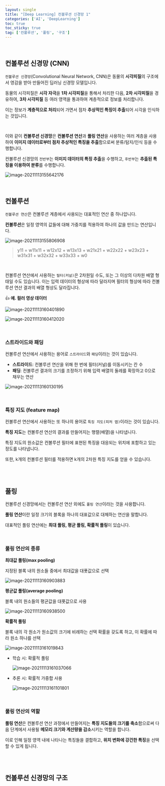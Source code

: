 ```yaml
---
layout: single
title: "[Deep Learning] 컨볼루션 신경망 1"
categories: ['AI', 'DeepLearning']
toc: true
toc_sticky: true
tag: ['컨볼루션', '풀링', '구조']
---
```


<br>

## 컨볼루션 신경망 (CNN)

`컨볼루션 신경망`(Convolutional Neural Network, CNN)은 동물의 **시각피질**의 구조에서 영감을 받아 만들어진 딥러닝 신경망 모델입니다. 

동물의 시각피질은 **시각 자극**을 **1차 시각피질**을 통해서 처리한 다음, **2차 시각피질**을 경유하여, **3차 시각피질** 등 여러 영역을 통과하여 계층적으로 정보를 처리합니다. 

이는 정보가 **계층적으로 처리**되어 가면서 점차 **추상적인 특징이 추출**되어 시각을 인식하는 것입니다. 

<br>

이와 같이 **컨볼루션 신경망**은 **컨볼루션 연산**과 **풀링 연산**을 사용하는 여러 계층을 사용하여 **이미지 데이터로부터 점차 추상적인 특징을 추출**함으로써 분류/탐지/인식 등을 수행합니다. 

컨볼루션 신경망의 `전반부`는 **이미지 데이터의 특징 추출**을 수행하고, `후반부`는 **추출된 특징을 이용하여 분류**를 수행합니다. 

![image-20211113155642176](https://user-images.githubusercontent.com/70505378/141609752-212c2cb6-0817-4ddb-99fb-20fb059dba1d.png)

<br>

## 컨볼루션

`컨볼루션 연산`은 컨볼루션 계층에서 사용되는 대표적인 연산 중 하나압니다. 

**컨볼루션**은 일정 영역의 값들에 대해 가중치를 적용하여 하나의 값을 만드는 연산입니다. 

![image-20211113155806908](https://user-images.githubusercontent.com/70505378/141609755-72daf39d-0994-4ac7-92fb-b6f766bd38ab.png)

> y11 = w11x11 + w12x12 + w13x13 + w21x21 + w22x22 + w23x23 + w31x31 + w32x32 + w33x33 + w0

<br>

컨볼루션 연산에서 사용하는 `필터(커널)`은 2차원일 수도, 또는 그 이상의 다차원 배열 형태일 수도 있습니다. 이는 입력 데이터의 형상에 따라 달라지며 필터의 형상에 따라 컨볼루션 연산 결과의 배열 형상도 달라집니다. 

👍 **예. 컬러 영상 데이터**

![image-20211113160401890](https://user-images.githubusercontent.com/70505378/141609759-1dca745c-32d3-4da0-93f4-5ec5aab8d7e7.png)

![image-20211113160412020](https://user-images.githubusercontent.com/70505378/141609760-064c8fe9-fb62-46d3-b063-9b625448a2a9.png)

<br>

### 스트라이드와 패딩

컨볼루션 연산에서 사용하는 용어로 `스트라이드`와 `패딩`이라는 것이 있습니다. 

* **스트라이드**: 컨볼루션 연산을 위해 한 번에 필터(커널)를 이동시키는 칸 수
* **패딩**: 컨볼루션 결과의 크기를 조정하기 위해 입력 배열의 둘레를 확장하고 0으로 채우는 연산

![image-20211113160130195](https://user-images.githubusercontent.com/70505378/141609757-d429b55f-bc31-44c0-9a38-6ac91f0b9fb6.png)

<br>

### 특징 지도 (feature map)

컨볼루션 연산에서 사용하는 또 하나의 용어로 `특징 지도(피처 맵)`이라는 것이 있습니다. 

**특징 지도**는 컨볼루션 연산의 결과를 만들어지는 행렬(배열)을 나타냅니다. 

특징 지도의 원소값은 컨볼루션 필터에 표현된 특징을 대응되는 위치에 포함하고 있는 정도를 나타냅니다. 

또한, k개의 컨볼루션 필터를 적용하면 k개의 2차원 특징 지도를 얻을 수 있습니다. 

<br>

<br>

## 풀링

컨볼루션 신경망에서는 컨볼루션 연산 외에도 `풀링 연산`이라는 것을 사용합니다. 

**풀링 연산**이란 일정 크기의 블록을 하나의 대표값으로 대체하는 연산을 말합니다. 

대표적인 풀링 연산에는 **최대 풀링, 평균 풀링, 확률적 풀링**이 있습니다. 

<Br>

### 풀링 연산의 종류

**최대값 풀링(max pooling)**

지정된 블록 내의 원소들 중에서 최대값을 대푯값으로 선택

![image-20211113160903883](https://user-images.githubusercontent.com/70505378/141609761-0f5e1486-90df-4499-8f7e-5ab7704c4f36.png)

**평균값 풀링(average pooling)**

블록 내의 원소들의 평균값을 대푯값으로 사용

![image-20211113160938500](https://user-images.githubusercontent.com/70505378/141609762-c9d59fb0-3a85-4270-963e-03d6cd2bd8fc.png)

**확률적 풀링**

블록 내의 각 원소가 원소값의 크기에 비례하는 선택 확률을 갖도록 하고, 이 확률에 따라 원소 하나를 선택

![image-20211113161019843](https://user-images.githubusercontent.com/70505378/141609764-16ab0cd2-994c-41da-84f3-a809fbbbbd2a.png)

* 학습 시: 확률적 풀링

  ![image-20211113161037066](https://user-images.githubusercontent.com/70505378/141609765-5e7987bb-cfac-4a9e-bb82-8ce9b154ccdf.png)

* 추론 시: 확률적 가중합 사용

  ![image-20211113161101801](https://user-images.githubusercontent.com/70505378/141609770-07d2c17f-f232-4cef-a3f3-c1ac3b2edfa1.png)

<br>

### 풀링 연산의 역할

**풀링 연산**은 컨볼루션 연산 과정에서 만들어지는 **특징 지도들의 크기를 축소**함으로써 다음 단계에서 사용될 **메모리 크기와 계산량을 감소**시키는 역할을 합니다. 

이로 인해 일정 영역 내에 나타나는 특징들을 결합하고, **위치 변화에 강건한 특징**을 선택할 수 있게 됩니다. 

<br>

<br>

## 컨볼루션 신경망의 구조















<br>

<br>


